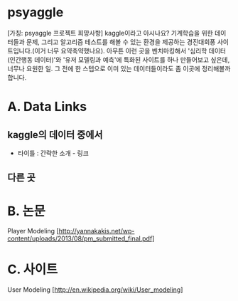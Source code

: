# psyaggle

[가칭: psyaggle 프로젝트 희망사항] kaggle이라고 아시나요? 기계학습을 위한 데이터들과 문제, 그리고 알고리즘 테스트를 해볼 수 있는 환경을 제공하는 경진대회풍 사이트입니다.(이거 너무 요약축약했나요). 아무튼 이런 곳을 벤치마킹해서 '심리학 데이터(인간행동 데이터)'와 '유저 모델링과 예측'에 특화된 사이트를 하나 만들어보고 싶은데, 너무나 요원한 일. 그 전에 한 스텝으로 이미 있는 데이터들이라도 좀 이곳에 정리해볼까 합니다. 

# A. Data Links

## kaggle의 데이터 중에서

  * 타이틀 : 간략한 소개 - 링크


## 다른 곳


# B. 논문
Player Modeling [http://yannakakis.net/wp-content/uploads/2013/08/pm_submitted_final.pdf]

# C. 사이트
User Modeling [http://en.wikipedia.org/wiki/User_modeling]
